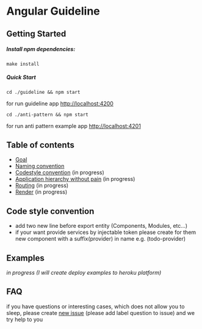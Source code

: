 # Angular Guideline

## Getting Started

##### Install npm dependencies:
```
make install
```

##### Quick Start
```
cd ./guideline && npm start
```
for run guideline app [http://localhost:4200](http://localhost:4200)
```
cd ./anti-pattern && npm start
```
for run anti pattern example app [http://localhost:4201](http://localhost:4201)

## Table of contents

* [Goal](https://github.com/Frontend-Stars/angular-guideline/wiki/Goal)
* [Naming convention](https://github.com/Frontend-Stars/angular-guideline/wiki/Naming-convention)
* [Codestyle convention](https://github.com/Frontend-Stars/angular-guideline/wiki/Codestyle-convention) (in progress)
* [Application hierarchy without pain](https://github.com/Frontend-Stars/angular-guideline/wiki/Application-hierarchy-without-pain) (in progress)
* [Routing](https://github.com/Frontend-Stars/angular-guideline/wiki/Routing) (in progress)
* [Render](https://github.com/Frontend-Stars/angular-guideline/wiki/Render) (in progress)

## Code style convention
* add two new line before export entity (Components, Modules, etc...)
* if your want provide services by injectable token please create for them new component with a suffix(provider) in name e.g. (todo-provider)

## Examples
_in progress (I will create deploy examples to heroku platform)_

## FAQ
if you have questions or interesting cases, which does not allow you to sleep, please create [new issue](https://github.com/Frontend-Stars/angular-guideline/issues) (please add label question to issue) and we try help to you
